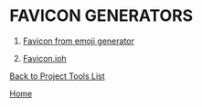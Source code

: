 # FAVICON GENERATORS

1. [Favicon from emoji generator](https://favicon.io/emoji-favicons/)

1. [Favicon.ioh](https://favicon.io/)


[Back to Project Tools List][def]

[def]: readme.md

[Home](../README.md)
